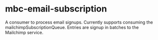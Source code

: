 mbc-email-subscription
==========================

A consumer to process email signups. Currently supports consuming the mailchimpSubscriptionQueue. Entries are signup in batches to the Mailchimp service.
